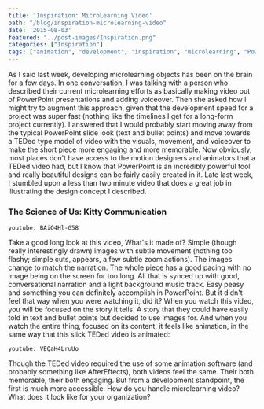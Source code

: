 ```yaml
---
title: 'Inspiration: MicroLearning Video'
path: "/blog/inspiration-microlearning-video"
date: '2015-08-03'
featured: "../post-images/Inspiration.png"
categories: ["Inspiration"]
tags: ["animation", "development", "inspiration", "microlearning", "PowerPoint", "video"]
---
```


As I said last week, developing microlearning objects has been on the brain for a few days. In one conversation, I was talking with a person who described their current microlearning efforts as basically making video out of PowerPoint presentations and adding voiceover. Then she asked how I might try to augment this approach, given that the development speed for a project was super fast (nothing like the timelines I get for a long-form project currently). I answered that I would probably start moving away from the typical PowerPoint slide look (text and bullet points) and move towards a TEDed type model of video with the visuals, movement, and voiceover to make the short piece more engaging and more memorable. Now obviously, most places don't have access to the motion designers and animators that a TEDed video had, but I know that PowerPoint is an incredibly powerful tool and really beautiful designs can be fairly easily created in it. Late last week, I stumbled upon a less than two minute video that does a great job in illustrating the design concept I described.

### The Science of Us: Kitty Communication

`youtube: BAiQ4Hl-G58`

Take a good long look at this video, What's it made of? Simple (though really interestingly drawn) images with subtle movement (nothing too flashy; simple cuts, appears, a few subtle zoom actions). The images change to match the narration. The whole piece has a good pacing with no image being on the screen for too long. All that is synced up with good, conversational narration and a light background music track. Easy peasy and something you can definitely accomplish in PowerPoint. But it didn't feel that way when you were watching it, did it? When you watch this video, you will be focused on the story it tells. A story that they could have easily told in text and bullet points but decided to use images for. And when you watch the entire thing, focused on its content, it feels like animation, in the same way that this slick TEDed video is animated:

`youtube: VEQaH4LruUo`

Though the TEDed video required the use of some animation software (and probably something like AfterEffects), both videos feel the same. Their both memorable, their both engaging. But from a development standpoint, the first is much more accessible. How do you handle microlearning video? What does it look like for your organization?
